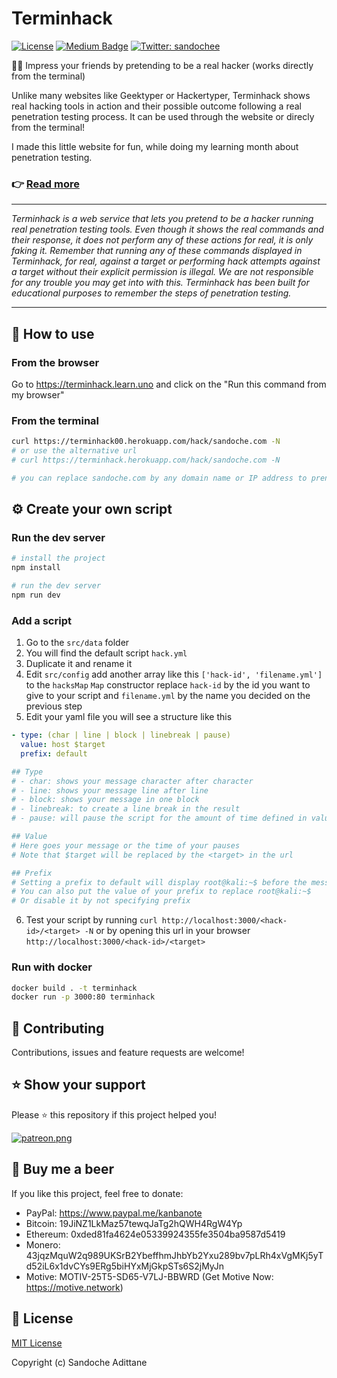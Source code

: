 # Terminhack

[![License][license-src]][license-href]
[![Medium Badge](https://badgen.net/badge/icon/medium?icon=medium&label)](https://medium.com/@sandoche)
[![Twitter: sandochee](https://img.shields.io/twitter/follow/sandochee.svg?style=social)](https://twitter.com/sandochee)

👨‍💻 Impress your friends by pretending to be a real hacker (works directly from the terminal)

Unlike many websites like Geektyper or Hackertyper, Terminhack shows real hacking tools in action and their possible outcome following a real penetration testing process. It can be used through the website or direcly from the terminal!

I made this little website for fun, while doing my learning month about penetration testing.

### 👉 [Read more](https://medium.com/learning-lab/getting-started-with-ethical-hacking-1aa6401355fa)

<hr>
<em>Terminhack is a web service that lets you pretend to be a hacker running real penetration testing tools. Even though it shows the real commands and their response, it does not perform any of these actions for real, it is only faking it. Remember that running any of these commands displayed in Terminhack, for real, against a target or performing hack attempts against a target without their explicit permission is illegal. We are not responsible for any trouble you may get into with this.
Terminhack has been built for educational purposes to remember the steps of penetration testing.</em>
<hr>


## 📖 How to use

### From the browser
Go to https://terminhack.learn.uno and click on the "Run this command from my browser"

### From the terminal
```sh
curl https://terminhack00.herokuapp.com/hack/sandoche.com -N
# or use the alternative url
# curl https://terminhack.herokuapp.com/hack/sandoche.com -N

# you can replace sandoche.com by any domain name or IP address to prentend hacking a specific target
```

## ⚙️ Create your own script

### Run the dev server
```sh
# install the project
npm install

# run the dev server
npm run dev
```

### Add a script
1. Go to the `src/data` folder
2. You will find the default script `hack.yml`
3. Duplicate it and rename it
4. Edit `src/config` add another array like this `['hack-id', 'filename.yml']` to the `hacksMap` `Map` constructor replace `hack-id` by the id you want to give to your script and `filename.yml` by the name you decided on the previous step
5. Edit your yaml file you will see a structure like this
```yaml
- type: (char | line | block | linebreak | pause)
  value: host $target
  prefix: default

## Type
# - char: shows your message character after character
# - line: shows your message line after line
# - block: shows your message in one block
# - linebreak: to create a line break in the result
# - pause: will pause the script for the amount of time defined in value

## Value
# Here goes your message or the time of your pauses
# Note that $target will be replaced by the <target> in the url

## Prefix
# Setting a prefix to default will display root@kali:~$ before the message
# You can also put the value of your prefix to replace root@kali:~$
# Or disable it by not specifying prefix
```
6. Test your script by running  `curl http://localhost:3000/<hack-id>/<target> -N` or by opening this url in your browser `http://localhost:3000/<hack-id>/<target>`

### Run with docker
```sh
docker build . -t terminhack
docker run -p 3000:80 terminhack
```

## 🤝 Contributing

Contributions, issues and feature requests are welcome!

## ⭐️ Show your support

Please ⭐️ this repository if this project helped you!

<a href="https://www.patreon.com/sandoche">[![patreon.png](https://c5.patreon.com/external/logo/become_a_patron_button.png)](https://www.patreon.com/sandoche)</a>

## 🍺 Buy me a beer

If you like this project, feel free to donate:

- PayPal: https://www.paypal.me/kanbanote
- Bitcoin: 19JiNZ1LkMaz57tewqJaTg2hQWH4RgW4Yp
- Ethereum: 0xded81fa4624e05339924355fe3504ba9587d5419
- Monero: 43jqzMquW2q989UKSrB2YbeffhmJhbYb2Yxu289bv7pLRh4xVgMKj5yTd52iL6x1dvCYs9ERg5biHYxMjGkpSTs6S2jMyJn
- Motive: MOTIV-25T5-SD65-V7LJ-BBWRD (Get Motive Now: https://motive.network)

## 📄 License

[MIT License](./LICENSE)

Copyright (c) Sandoche Adittane

<!-- Badges -->

[license-src]: https://img.shields.io/npm/l/darkmode-js.svg
[license-href]: ./LICENSE
